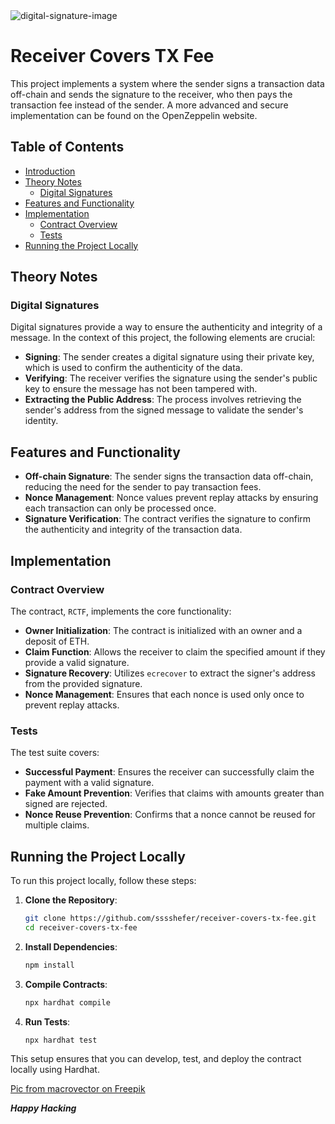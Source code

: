 <img src="https://github.com/user-attachments/assets/78052828-6734-402f-8359-a20156f4f840" alt="digital-signature-image"/>

# Receiver Covers TX Fee

This project implements a system where the sender signs a transaction data off-chain and sends the signature to the receiver, who then pays the transaction fee instead of the sender. A more advanced and secure implementation can be found on the OpenZeppelin website.

## Table of Contents

- [Introduction](#receiver-covers-tx-fee)
- [Theory Notes](#theory-notes)
  - [Digital Signatures](#digital-signatures)
- [Features and Functionality](#features-and-functionality)
- [Implementation](#implementation)
  - [Contract Overview](#contract-overview)
  - [Tests](#tests)
- [Running the Project Locally](#running-the-project-locally)

## Theory Notes

### Digital Signatures

Digital signatures provide a way to ensure the authenticity and integrity of a message. In the context of this project, the following elements are crucial:
- **Signing**: The sender creates a digital signature using their private key, which is used to confirm the authenticity of the data.
- **Verifying**: The receiver verifies the signature using the sender's public key to ensure the message has not been tampered with.
- **Extracting the Public Address**: The process involves retrieving the sender's address from the signed message to validate the sender's identity.

## Features and Functionality

- **Off-chain Signature**: The sender signs the transaction data off-chain, reducing the need for the sender to pay transaction fees.
- **Nonce Management**: Nonce values prevent replay attacks by ensuring each transaction can only be processed once.
- **Signature Verification**: The contract verifies the signature to confirm the authenticity and integrity of the transaction data.

## Implementation

### Contract Overview

The contract, `RCTF`, implements the core functionality:
- **Owner Initialization**: The contract is initialized with an owner and a deposit of ETH.
- **Claim Function**: Allows the receiver to claim the specified amount if they provide a valid signature.
- **Signature Recovery**: Utilizes `ecrecover` to extract the signer's address from the provided signature.
- **Nonce Management**: Ensures that each nonce is used only once to prevent replay attacks.

### Tests

The test suite covers:
- **Successful Payment**: Ensures the receiver can successfully claim the payment with a valid signature.
- **Fake Amount Prevention**: Verifies that claims with amounts greater than signed are rejected.
- **Nonce Reuse Prevention**: Confirms that a nonce cannot be reused for multiple claims.

## Running the Project Locally

To run this project locally, follow these steps:

1. **Clone the Repository**:
    ```bash
    git clone https://github.com/sssshefer/receiver-covers-tx-fee.git
    cd receiver-covers-tx-fee
    ```

2. **Install Dependencies**:
    ```bash
    npm install
    ```

3. **Compile Contracts**:
    ```bash
    npx hardhat compile
    ```

4. **Run Tests**:
    ```bash
    npx hardhat test
    ```

This setup ensures that you can develop, test, and deploy the contract locally using Hardhat.

<a href="https://ru.freepik.com/free-vector/znacok-biometriceskoi-identifikacii_23182515.htm#fromView=search&page=1&position=1&uuid=17aafe63-81d9-48e0-9c0e-202683d1dd44">Pic from macrovector on Freepik</a>

***Happy Hacking***
